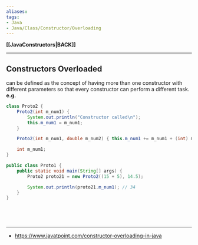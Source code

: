 ```yaml
---
aliases:
tags:
- Java
- Java/Class/Constructor/Overloading
---
```

**[[JavaConstructors|BACK]]**

---
## Constructors Overloaded
can be defined as the concept of having more than one constructor with different parameters so that every constructor can perform a different task.
**e.g.**
```java
class Proto2 {
    Proto2(int m_num1) {
        System.out.println("Constructor called\n");
        this.m_num1 = m_num1;
    }

    Proto2(int m_num1, double m_num2) { this.m_num1 += m_num1 + (int) m_num2; }

    int m_num1;
}

public class Proto1 {
    public static void main(String[] args) {
        Proto2 proto21 = new Proto2((15 + 5), 14.5);

        System.out.println(proto21.m_num1); // 34
    }
}
```

<br>

# 
---
- https://www.javatpoint.com/constructor-overloading-in-java